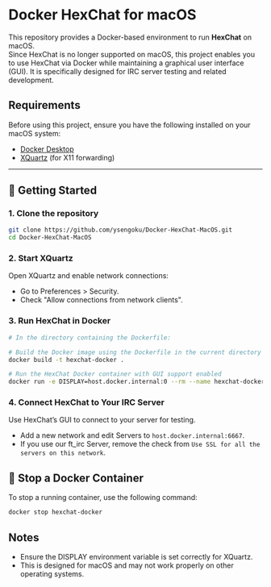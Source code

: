 # Docker HexChat for macOS  

This repository provides a Docker-based environment to run **HexChat** on macOS.  
Since HexChat is no longer supported on macOS, this project enables you to use HexChat via Docker while maintaining a graphical user interface (GUI). It is specifically designed for IRC server testing and related development.   

## Requirements  
Before using this project, ensure you have the following installed on your macOS system:  
- [Docker Desktop](https://www.docker.com/products/docker-desktop)  
- [XQuartz](https://www.xquartz.org/) (for X11 forwarding)  

---  
## 🐳 Getting Started  

### 1. **Clone the repository**  
   ```bash
   git clone https://github.com/ysengoku/Docker-HexChat-MacOS.git
   cd Docker-HexChat-MacOS
   ```

### 2. **Start XQuartz**

Open XQuartz and enable network connections:
- Go to Preferences > Security.
- Check "Allow connections from network clients".

### 3. **Run HexChat in Docker**

```bash
# In the directory containing the Dockerfile:

# Build the Docker image using the Dockerfile in the current directory
docker build -t hexchat-docker .

# Run the HexChat Docker container with GUI support enabled
docker run -e DISPLAY=host.docker.internal:0 --rm --name hexchat-docker hexchat
```

### 4. **Connect HexChat to Your IRC Server**
Use HexChat’s GUI to connect to your server for testing.
- Add a new network and edit Servers to `host.docker.internal:6667`.
- If you use our ft_irc Server, remove the check from `Use SSL for all the servers on this network`.

## 🐳 Stop a Docker Container

To stop a running container, use the following command:

```bash
docker stop hexchat-docker
```

## Notes
- Ensure the DISPLAY environment variable is set correctly for XQuartz.   
- This is designed for macOS and may not work properly on other operating systems.
